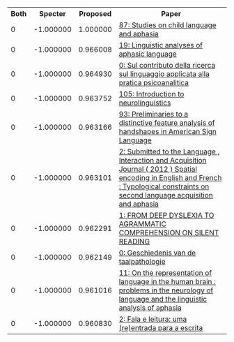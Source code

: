 <html><table><tr>
<th>Both</th>
<th>Specter</th>
<th>Proposed</th>
<th>Paper</th>
</tr>
<tr>
<td>0</td>
<td>-1.000000</td>
<td>1.000000</td>
<td><a href="https://www.semanticscholar.org/paper/0011960df989b6030e9baf56360afe2ee5ae3da7">87: Studies on child language and aphasia</a></td>
</tr>
<tr>
<td>0</td>
<td>-1.000000</td>
<td>0.966008</td>
<td><a href="https://www.semanticscholar.org/paper/46639524fd3e7ca7b15ec61351f8f07f18561fe8">19: Linguistic analyses of aphasic language</a></td>
</tr>
<tr>
<td>0</td>
<td>-1.000000</td>
<td>0.964930</td>
<td><a href="https://www.semanticscholar.org/paper/8ec37b7dfbd111cada7d27377b5e5d198969d1ab">0: Sul contributo della ricerca sul linguaggio applicata alla pratica psicoanalitica</a></td>
</tr>
<tr>
<td>0</td>
<td>-1.000000</td>
<td>0.963752</td>
<td><a href="https://www.semanticscholar.org/paper/ba3b96863f0e6fd1c678aacc0837e654b317ef81">105: Introduction to neurolinguistics</a></td>
</tr>
<tr>
<td>0</td>
<td>-1.000000</td>
<td>0.963166</td>
<td><a href="https://www.semanticscholar.org/paper/2412293d346d5d59398440f15c718ca19badcc28">93: Preliminaries to a distinctive feature analysis of handshapes in American Sign Language</a></td>
</tr>
<tr>
<td>0</td>
<td>-1.000000</td>
<td>0.963101</td>
<td><a href="https://www.semanticscholar.org/paper/0888852ef8d6ee29799c9b96e25b727d035607a7">2: Submitted to the Language , Interaction and Acquisition Journal ( 2012 ) Spatial encoding in English and French : Typological constraints on second language acquisition and aphasia</a></td>
</tr>
<tr>
<td>0</td>
<td>-1.000000</td>
<td>0.962291</td>
<td><a href="https://www.semanticscholar.org/paper/8e8ff03a511a6952afa7fe004a6775af0acc821c">1: FROM DEEP DYSLEXIA TO AGRAMMATIC COMPREHENSION ON SILENT READING</a></td>
</tr>
<tr>
<td>0</td>
<td>-1.000000</td>
<td>0.962149</td>
<td><a href="https://www.semanticscholar.org/paper/13b1b419c582e6ef9c739433fe61425daa6bb916">0: Geschiedenis van de taalpathologie</a></td>
</tr>
<tr>
<td>0</td>
<td>-1.000000</td>
<td>0.961016</td>
<td><a href="https://www.semanticscholar.org/paper/27a0c22410b2376bb7a2db7913eaab15006dd042">11: On the representation of language in the human brain : problems in the neurology of language and the linguistic analysis of aphasia</a></td>
</tr>
<tr>
<td>0</td>
<td>-1.000000</td>
<td>0.960830</td>
<td><a href="https://www.semanticscholar.org/paper/8ac18e9e304d4cbc0b6a8cce4531f5eea78b1ac3">2: Fala e leitura: uma (re)entrada para a escrita</a></td>
</tr>
</table></html>
